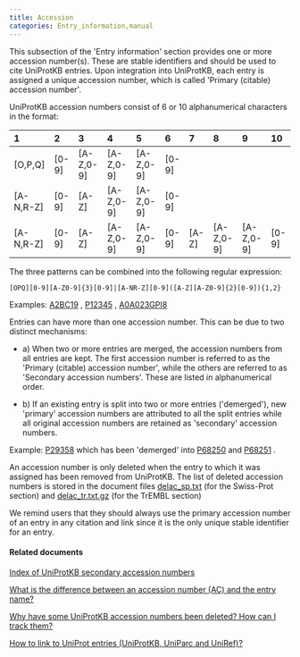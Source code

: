 ```yaml
---
title: Accession
categories: Entry_information,manual
---
```


This subsection of the 'Entry information' section provides one or more accession number(s). These are stable identifiers and should be used to cite UniProtKB entries. Upon integration into UniProtKB, each entry is assigned a unique accession number, which is called 'Primary (citable) accession number'.

UniProtKB accession numbers consist of 6 or 10 alphanumerical characters in the format:

| 1           | 2       | 3           | 4           | 5           | 6       | 7       | 8           | 9           | 10      |
|:------------|:--------|:------------|:------------|:------------|:--------|:--------|:------------|:------------|:--------|
| \[O,P,Q\]   | \[0-9\] | \[A-Z,0-9\] | \[A-Z,0-9\] | \[A-Z,0-9\] | \[0-9\] |         |             |             |         |
| \[A-N,R-Z\] | \[0-9\] | \[A-Z\]     | \[A-Z,0-9\] | \[A-Z,0-9\] | \[0-9\] |         |             |             |         |
| \[A-N,R-Z\] | \[0-9\] | \[A-Z\]     | \[A-Z,0-9\] | \[A-Z,0-9\] | \[0-9\] | \[A-Z\] | \[A-Z,0-9\] | \[A-Z,0-9\] | \[0-9\] |

The three patterns can be combined into the following regular expression:

`[OPQ][0-9][A-Z0-9]{3}[0-9]|[A-NR-Z][0-9]([A-Z][A-Z0-9]{2}[0-9]){1,2}`

Examples: [A2BC19](http://www.uniprot.org/uniprotkb/A2BC19#section%5Fgeneral) , [P12345](http://www.uniprot.org/uniprotkb/P12345#section%5Fgeneral) , [A0A023GPI8](http://www.uniprot.org/uniprotkb/A0A023GPI8#section%5Fgeneral)

Entries can have more than one accession number. This can be due to two distinct mechanisms:

-   a\) When two or more entries are merged, the accession numbers from all entries are kept. The first accession number is referred to as the 'Primary (citable) accession number', while the others are referred to as 'Secondary accession numbers'. These are listed in alphanumerical order.

<!-- -->

-   b\) If an existing entry is split into two or more entries ('demerged'), new 'primary' accession numbers are attributed to all the split entries while all original accession numbers are retained as 'secondary' accession numbers.

Example: [P29358](http://www.uniprot.org/uniprotkb/P29358) which has been 'demerged' into [P68250](http://www.uniprot.org/uniprotkb/P68250#entry_information) and [P68251](http://www.uniprot.org/uniprotkb/P68251#entry_information) .

An accession number is only deleted when the entry to which it was assigned has been removed from UniProtKB. The list of deleted accession numbers is stored in the document files [delac_sp.txt](https://ftp.uniprot.org/pub/databases/uniprot/current%5Frelease/knowledgebase/complete/docs/delac%5Fsp.txt) (for the Swiss-Prot section) and [delac_tr.txt.gz](https://ftp.uniprot.org/pub/databases/uniprot/current%5Frelease/knowledgebase/complete/docs/delac%5Ftr.txt.gz) (for the TrEMBL section)

We remind users that they should always use the primary accession number of an entry in any citation and link since it is the only unique stable identifier for an entry.

#### Related documents

[Index of UniProtKB secondary accession numbers](https://ftp.uniprot.org/pub/databases/uniprot/current%5Frelease/knowledgebase/complete/docs/sec%5Fac.txt)

[What is the difference between an accession number (AC) and the entry name?](http://www.uniprot.org/help/difference%5Faccession%5Fentryname)

[Why have some UniProtKB accession numbers been deleted? How can I track them?](http://www.uniprot.org/help/deleted%5Faccessions)

[How to link to UniProt entries (UniProtKB, UniParc and UniRef)?](http://www.uniprot.org/help/linking%5Fto%5Funiprot)
